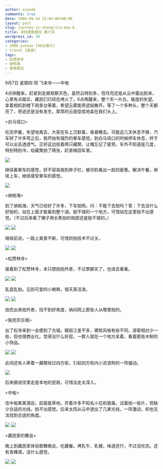 ```yaml
---
author: xianda
comments: true
date: 2006-09-24 22:04:00+00:00
layout: post
slug: journey-in-shangrila-day-6
title: 寻找香格里拉·第六天
wordpress_id: 39
categories:
- 2006-yunnan [06云南行]
- travel [旅游]
tags:
- 松赞林寺
- 纳帕海
- 香格里拉
---
```




9月7日 星期四 阴 飞来寺——中甸



4点钟醒来，赶紧到走廊观察天色，虽然云特别多，但月亮还是从云中露出脸来，心里有点踏实，藏民们已经在烤火了。6点再醒来，整个天一片白，极度的失望。拿着相机到楼下观景台等着，希望云雾能奇迹般散开。等了一个多种头，整个天都亮了，奇迹还是没有发生，厚厚的云层低低地盖在我们头上。



<白马垭口>



吃完早餐，失望地离去，大家在车上沉默着，昏昏睡去。可能这几天休息不够，汽车转了许多弯之后，我开始有强烈的晕车感觉。到白马垭口的时候停车休息，终于可以出去透透气。正好这边拴着两只藏獒，让俺忘记了疲劳。车外不知道是几度，特别特别冷，给藏獒拍了两张，赶紧缩回车里。



![](http://tkfiles.storage.msn.com/x1pc_jqddVOWRmZwPWAHYlSh7svYt5BLc0HwJpjatv9_DTxG7Jf5xvsf4wiKVSN1vTuSfxaftM8RlR1TpOxtdu_wQNsfqy7uAFmMkwDqTwEt7YwXhwxIB6OFgeZu4BzGQUywUUuPJrk7qI)



继续着晕车的感觉，好不容易挨到奔子栏，被司机看出一脸的疲惫。解决午餐，继续上车，继续感受晕车的感觉。



![](http://tkfiles.storage.msn.com/x1pc_jqddVOWRmZwPWAHYlSh8DoCbSYyYFtuvmmW-AdapTZs-mKRorh8JPRFxATgoJ87mW_2bHK_eQ3eXv0-6J0c6IBoqRwCiuGhGHRJ0Hw6nMuoK2oRVuG5TR_kEtOaQ-q_4_ncfe84F8)



<纳帕海>



到了纳帕海，天气已经好了许多，下车拍照。问：不能下去拍吗？答：下去没什么好拍的，站在上面才能看到整个湖。挺不错的一个地方，可惜站在这里拍不出感觉。（不过后来看了帽子用长焦拍的局部还是挺不错的。）

<!-- more -->

![](http://tkfiles.storage.msn.com/x1pc_jqddVOWRmZwPWAHYlSh5TOPBKsLZBdX34n2WHLp2y9C2F--Ypz-QeByFDCHuf3-tPd1HnVUmMFe5xSd_ugDRnEwvewIJILltYxeWq64fgT9oDgxkzOka7ufRfenhkhOtWVsulljFs)
![](http://tkfiles.storage.msn.com/x1pc_jqddVOWRmZwPWAHYlSh0wc-fSk4_rKR9Y0UnWGdzgMblVKgojkRpRjsRUTQd2LHY0cjI6JFzrIdeuaf4SPg0DdjfvLKWaJ5mTNUS7n8Q_IOQdZuQjtuyxZmAttqG_TPWgEnoSjCv4)



继续前进，一路上美景不断，可惜抓拍技术不过关。



![](http://tkfiles.storage.msn.com/x1pc_jqddVOWRmZwPWAHYlSh7SHxfwKwMNwjPfq2YhRM0zA79Z9L4c7cMfXRaWtWMqTPSMUcD3e_fyf5URgNo5WYN6aHfGjFWf_Erf_kVQgg6basktLN1IUjufbAv2W1lnrczatL3S_v5Q)
![](http://tkfiles.storage.msn.com/x1pc_jqddVOWRmZwPWAHYlSh-emLAMoi5YbkOhx4OO0RxtZOcgsg8FyS1pRqV8Fqil9wqhy7ZRV7OsOkWjomSLMaKh7dqMLD7eNXduO_65aeuqfCWEqPhHkSnbeX-0_T0em1isQ9S9v8Sc)



<松赞林寺>



接着到了松赞林寺，本只想拍拍外景，不过票都买了，也进去看看。



![](http://tkfiles.storage.msn.com/x1pc_jqddVOWRmZwPWAHYlSh-c5Ln7An4l_toAo6I7Rq6jdFWbD70UxIgQnNhBfb_n8gvczNjUFI6STMleT3JCv1dawR5gXtq4JFUzCVBs38R9hWf6QQNmRgBgDN7yYZqwXeO9MT9oghYo)
![](http://tkfiles.storage.msn.com/x1pc_jqddVOWRmZwPWAHYlShw9z_go3qXYm-oTyu9j7-J5B3AN6JSmp0lh2XLvYo4qmxZAZNmWU-K8G8JuEwCq1t6ZcCQ-YTyzZ4FIJ0OE7VRhVHg5gYlKnu9QPRcTfiEMULWJ8RvKFzTQ)



乱逛乱拍。见到可爱的小喇嘛，很天真活泼。



![](http://tkfiles.storage.msn.com/x1pc_jqddVOWRmZwPWAHYlShxEIF7gYBkHkyO_EfvAkBmZXuBnsyLv1kXinlFOvKbSqGf2hegZqWjIqWZneXLVkNJC2EIYe9AKNhJZFEcwkV1fOKjhHwE0u-Rkqb7UPRd9f)
![](http://tkfiles.storage.msn.com/x1pc_jqddVOWRmZwPWAHYlSh-mnqGKdKebOBxTPc875vrd_7wyGJZpQLvc-2OZnag5Zc0Tm64YEJyYXKCuB1uZnAwb9lDURsKRdXC0z5V7UaTXmQAw9SO8hVNb0Sk1npLsx8IOPHL6s8aY)



拍完出来拍外景，找不到好角度，纳闷网上那些人从哪里拍的。





<独克宗古城>



出了松寺来到一会便到了古城。跟丽江差不多，建筑风格有些不同，游客相对少一些，但也很商业化。觉得没什么好逛，一群人就在一个地方呆着，看着那些木制的小饰品。



![](http://tkfiles.storage.msn.com/x1pc_jqddVOWRmZwPWAHYlSh716Uzo0TaozrIpU9Nhjxb5PevlWJ8OyEDUb117ZVHMIDBov0Y-l1IgpZ9YUZGEhEgTJUQ-hhSI648gMQQaHnmDxKHu8stjKCx9VGCub0NiqoT3Tua3Vt9I)
![](http://tkfiles.storage.msn.com/x1pc_jqddVOWRmZwPWAHYlSh4LMhmGJ5Hp4GUQ5VhFHpsZfAdYc6bwZJkkkc1ipmGNHxc4xvixdusrD32gRyp1i3OYy_tYp-Lra54XdGqdH-1Oum1HGU_hMWEbaNSW1Rdu0TYE6zgExbds)



此间还有人牵着一藏獒经过四方街，引起四方街内小流浪狗的一阵骚动。



![](http://tkfiles.storage.msn.com/x1pc_jqddVOWRmZwPWAHYlShzb8Xdo-rWFmZcy31i1AkctwuxO_OhI_C0XKdQZnMfsWFNVy-d3g2GJJSArZJCIjx--aWSOsWPLV2RSRQdsmAviKbo1We4n-tzSTHQjPSLntinNgqO3xPlY)



后来据说往里走是本地的民居，可惜没走太深入。



<中甸>



住中甸某某酒店，前面是草地，开着许多不知名小花和狼毒。试着拍一些片，但缺少合适的光线，拍不出感觉。后来太阳从云中透出了几束光线，一阵激动，却也无法找到合适的角度。



![](http://tkfiles.storage.msn.com/x1pc_jqddVOWRmZwPWAHYlShyZARAXrYZGaLdW8LpTrNEbY5LXTaSemjqLEkBAsFIvOMC054sNJGHCdTX8CD6Ca_FvtGUcnuOzWFRppK4E7vIWsSAlNp4Ew-o4b20exYYADsOUhkvixhgk)
![](http://tkfiles.storage.msn.com/x1pc_jqddVOWRmZwPWAHYlSh5J2Oe--To9UcVgRCzzWxjiHyPS7FOLRBhWXT--sYfTeuYhKoXl8j8_370yiIyJNNs8yUD6sYAJJz_inhJW6aMUPTPAYbKJdaJvAH4jAvgDkShzsacmrtJ4)



<藏民家的舞会>



晚上到藏民家体验歌舞晚会，吃藏餐。烤乳牛、乳猪，味道还行，不过没吃完。还有青稞酒，没什么感觉。



![](http://tkfiles.storage.msn.com/x1pc_jqddVOWRmZwPWAHYlSh5IWZxGEmXVU7bSZsvkV-yM8RTZAD6K9SGptrwgI1JEUkxuxXxD0iMqMSAv9b0C93FKwDTY_luk4StwH3iHLi4TthEdu7JCaewWTpjkYo551Mc-VDr_yyf0)
![](http://tkfiles.storage.msn.com/x1pc_jqddVOWRmZwPWAHYlSh6BmkrIxiiCAxAuEKqf3wYgcNin_7CQLcAjo7ciXa36ui80vlGwROOeq_cdiKo62dBSjGB3IB3PSpvgnPZOL54yzm6NKMDaZMn1f6hIH1cV7o0juF4FI-eo)


